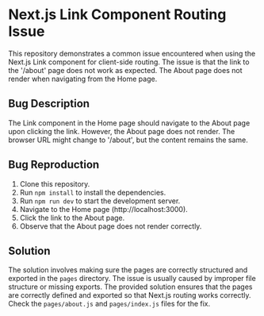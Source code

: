 # Next.js Link Component Routing Issue

This repository demonstrates a common issue encountered when using the Next.js Link component for client-side routing. The issue is that the link to the '/about' page does not work as expected. The About page does not render when navigating from the Home page.

## Bug Description
The Link component in the Home page should navigate to the About page upon clicking the link. However, the About page does not render. The browser URL might change to '/about', but the content remains the same. 

## Bug Reproduction
1. Clone this repository.
2. Run `npm install` to install the dependencies.
3. Run `npm run dev` to start the development server.
4. Navigate to the Home page (http://localhost:3000).
5. Click the link to the About page.
6. Observe that the About page does not render correctly.

## Solution
The solution involves making sure the pages are correctly structured and exported in the `pages` directory.  The issue is usually caused by improper file structure or missing exports.  The provided solution ensures that the pages are correctly defined and exported so that Next.js routing works correctly.  Check the `pages/about.js` and `pages/index.js` files for the fix.